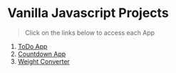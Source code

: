 # Vanilla Javascript Projects

> Click on the links below to access each App

1. [ToDo App](https://swarup1996saha.github.io/vanillajs/Todo-List/)
2. [Countdown App](https://swarup1996saha.github.io/vanillajs/CountDown-App/)
3. [Weight Converter](https://swarup1996saha.github.io/vanillajs/Weight-Converter/)
